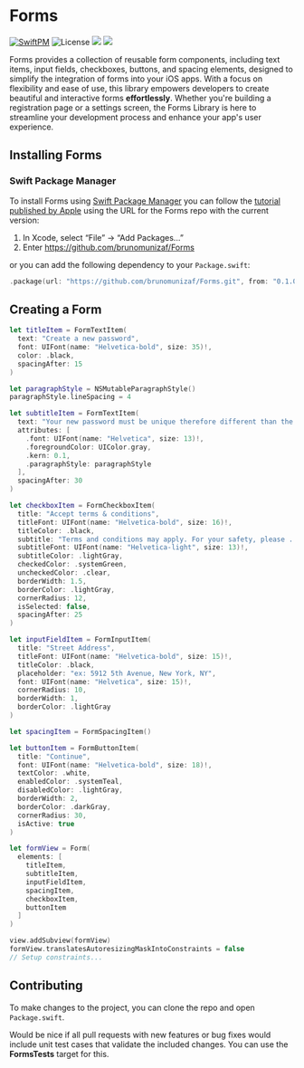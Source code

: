 # Forms
[![SwiftPM](https://img.shields.io/badge/SPM-supported-DE5C43.svg?style=flat)](https://swift.org/package-manager/)
![License](https://img.shields.io/badge/License-MIT-blue)
[![](https://img.shields.io/endpoint?url=https%3A%2F%2Fswiftpackageindex.com%2Fapi%2Fpackages%2Fbrunomunizaf%2FForms%2Fbadge%3Ftype%3Dswift-versions)](https://swiftpackageindex.com/brunomunizaf/Forms)
[![](https://img.shields.io/endpoint?url=https%3A%2F%2Fswiftpackageindex.com%2Fapi%2Fpackages%2Fbrunomunizaf%2FForms%2Fbadge%3Ftype%3Dplatforms)](https://swiftpackageindex.com/brunomunizaf/Forms)

Forms provides a collection of reusable form components, including text items, input fields, checkboxes, buttons, and spacing elements, designed to simplify the integration of forms into your iOS apps. With a focus on flexibility and ease of use, this library empowers developers to create beautiful and interactive forms **effortlessly**. Whether you're building a registration page or a settings screen, the Forms Library is here to streamline your development process and enhance your app's user experience.

## Installing Forms
### Swift Package Manager

To install Forms using [Swift Package Manager](https://github.com/apple/swift-package-manager) you can follow the [tutorial published by Apple](https://developer.apple.com/documentation/xcode/adding_package_dependencies_to_your_app) using the URL for the Forms repo with the current version:

1. In Xcode, select “File” → “Add Packages...”
1. Enter https://github.com/brunomunizaf/Forms

or you can add the following dependency to your `Package.swift`:

```swift
.package(url: "https://github.com/brunomunizaf/Forms.git", from: "0.1.0")
```

## Creating a Form

```swift
let titleItem = FormTextItem(
  text: "Create a new password",
  font: UIFont(name: "Helvetica-bold", size: 35)!,
  color: .black,
  spacingAfter: 15
)

let paragraphStyle = NSMutableParagraphStyle()
paragraphStyle.lineSpacing = 4

let subtitleItem = FormTextItem(
  text: "Your new password must be unique therefore different than the previously used.",
  attributes: [
    .font: UIFont(name: "Helvetica", size: 13)!,
    .foregroundColor: UIColor.gray,
    .kern: 0.1,
    .paragraphStyle: paragraphStyle
  ],
  spacingAfter: 30
)

let checkboxItem = FormCheckboxItem(
  title: "Accept terms & conditions",
  titleFont: UIFont(name: "Helvetica-bold", size: 16)!,
  titleColor: .black,
  subtitle: "Terms and conditions may apply. For your safety, please ... etc etc",
  subtitleFont: UIFont(name: "Helvetica-light", size: 13)!,
  subtitleColor: .lightGray,
  checkedColor: .systemGreen,
  uncheckedColor: .clear,
  borderWidth: 1.5,
  borderColor: .lightGray,
  cornerRadius: 12,
  isSelected: false,
  spacingAfter: 25
)

let inputFieldItem = FormInputItem(
  title: "Street Address",
  titleFont: UIFont(name: "Helvetica-bold", size: 15)!,
  titleColor: .black,
  placeholder: "ex: 5912 5th Avenue, New York, NY",
  font: UIFont(name: "Helvetica", size: 15)!,
  cornerRadius: 10,
  borderWidth: 1,
  borderColor: .lightGray
)

let spacingItem = FormSpacingItem()

let buttonItem = FormButtonItem(
  title: "Continue",
  font: UIFont(name: "Helvetica-bold", size: 18)!,
  textColor: .white,
  enabledColor: .systemTeal,
  disabledColor: .lightGray,
  borderWidth: 2,
  borderColor: .darkGray,
  cornerRadius: 30,
  isActive: true
)

let formView = Form(
  elements: [
    titleItem,
    subtitleItem,
    inputFieldItem,
    spacingItem,
    checkboxItem,
    buttonItem
  ]
)

view.addSubview(formView)
formView.translatesAutoresizingMaskIntoConstraints = false
// Setup constraints...
```

## Contributing

To make changes to the project, you can clone the repo and open `Package.swift`.

Would be nice if all pull requests with new features or bug fixes would include unit test cases that validate the included changes. You can use the **FormsTests** target for this.
